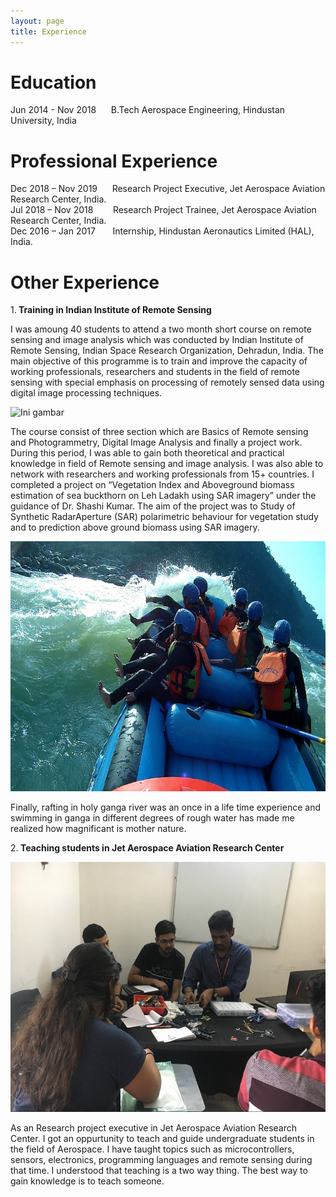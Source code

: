 ```yaml
---
layout: page
title: Experience
--- 
```



<h1> <b>Education</b> </h1>
 Jun 2014 - Nov 2018   &nbsp;&nbsp;&nbsp;&nbsp;   B.Tech Aerospace Engineering, Hindustan University, India
  
<h1> <b> Professional Experience</b></h1> 
  Dec 2018 – Nov 2019     &nbsp;&nbsp;&nbsp;&nbsp; Research Project Executive, Jet Aerospace Aviation Research Center, India.<br> 
  Jul 2018 – Nov 2018     &nbsp;&nbsp;&nbsp;&nbsp;&nbsp;&nbsp; Research Project Trainee, Jet Aerospace Aviation Research Center, India.  <br>
  Dec 2016 – Jan 2017     &nbsp;&nbsp;&nbsp;&nbsp;&nbsp; Internship, Hindustan Aeronautics Limited (HAL), India.
  
 <h1><b> Other Experience </b></h1> 
 
 1.<b> Training in Indian Institute of Remote Sensing </b>
  
I was amoung 40 students to attend a two month short course on remote sensing and image analysis which was conducted by Indian Institute of Remote Sensing, Indian Space Research Organization, Dehradun, India. The main objective of this programme is to train and improve the capacity of working professionals, researchers and students in the field of remote sensing with special emphasis on processing of remotely sensed data using digital image processing techniques.
  
 <img class="image" src="images/IMG_2996.JPG" width="700" height="400" alt="Ini gambar">
 
 The course consist of three section which are Basics of Remote sensing and Photogrammetry, Digital Image Analysis and finally a project  work. During this period, I was able to gain both theoretical and practical knowledge in field of Remote sensing and image analysis. I was also able to network with researchers and working professionals from 15+ countries. I completed a project on “Vegetation Index and Aboveground biomass estimation of sea buckthorn on Leh Ladakh using SAR imagery” under the guidance of Dr. Shashi Kumar. The aim of the project was to Study of Synthetic RadarAperture (SAR) polarimetric behaviour for vegetation study and to prediction above ground biomass using SAR imagery.
 
  <img class="image" src="images/88196498_3190379270972775_7735675917632012288_o.jpg" width="700" height="400" alt="Ini gambar">
  
  Finally, rafting in holy ganga river was an once in a life time experience and swimming in ganga in different degrees of rough water has made me realized how magnificant is mother nature.
 
 
 2.<b> Teaching students in Jet Aerospace Aviation Research Center </b>
 
 <img class="image" src="images/rot.JPG.jpg" width="700" height="400" alt="Ini gambar">
 
 As an Research project executive in Jet Aerospace Aviation Research Center. I got an oppurtunity to teach and guide undergraduate students in the field of Aerospace. I have taught topics such as microcontrollers, sensors, electronics, programming languages and remote sensing during that time. I understood that teaching is a two way thing. The best way to gain knowledge is to teach someone.
 
 
 


   
   
               




